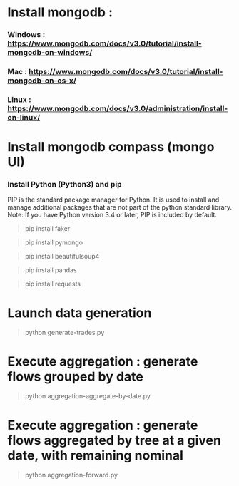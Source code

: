 # Install mongodb : 
### Windows : https://www.mongodb.com/docs/v3.0/tutorial/install-mongodb-on-windows/
### Mac : https://www.mongodb.com/docs/v3.0/tutorial/install-mongodb-on-os-x/
### Linux : https://www.mongodb.com/docs/v3.0/administration/install-on-linux/

# Install mongodb compass (mongo UI)
### Install Python (Python3) and pip
PIP is the standard package manager for Python. It is used to install and manage additional packages that are not part of the python standard library. Note: If you have Python version 3.4 or later, PIP is included by default.

> pip install faker

> pip install pymongo

> pip install beautifulsoup4

> pip install pandas

> pip install requests

# Launch data generation
> python generate-trades.py
# Execute aggregation : generate flows grouped by date
> python aggregation-aggregate-by-date.py
# Execute aggregation : generate flows aggregated by tree at a given date, with remaining nominal
> python aggregation-forward.py




